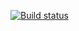 [![Build status](https://ci.appveyor.com/api/projects/status/93ej6v8x1podnsvg?svg=true)](https://ci.appveyor.com/project/Kurymshina/bdd)
